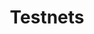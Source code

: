 ---
title: Testnets
description: A breakdown of all the different testnets within Polkadot.
hide: 
 - toc
 - feedback
---